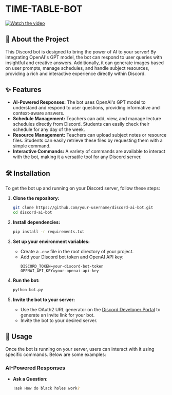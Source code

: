 # TIME-TABLE-BOT

[![Watch the video](https://img.youtube.com/vi/YOUR_VIDEO_ID/maxresdefault.jpg)]([https://www.youtube.com/watch?v=YOUR_VIDEO_ID](https://drive.google.com/file/d/1X7pxp5Pk3tB7bcODzl5ufkhn3J2FIpKm/view))


## 🤖 About the Project

This Discord bot is designed to bring the power of AI to your server! By integrating OpenAI's GPT model, the bot can respond to user queries with insightful and creative answers. Additionally, it can generate images based on user prompts, manage schedules, and handle subject resources, providing a rich and interactive experience directly within Discord.

## ✨ Features

- **AI-Powered Responses:** The bot uses OpenAI's GPT model to understand and respond to user questions, providing informative and context-aware answers.
- **Schedule Management:** Teachers can add, view, and manage lecture schedules directly from Discord. Students can easily check their schedule for any day of the week.
- **Resource Management:** Teachers can upload subject notes or resource files. Students can easily retrieve these files by requesting them with a simple command.
- **Interactive Commands:** A variety of commands are available to interact with the bot, making it a versatile tool for any Discord server.

## 🛠️ Installation

To get the bot up and running on your Discord server, follow these steps:

1. **Clone the repository:**
    ```bash
    git clone https://github.com/your-username/discord-ai-bot.git
    cd discord-ai-bot
    ```

2. **Install dependencies:**
    ```bash
    pip install -r requirements.txt
    ```

3. **Set up your environment variables:**
   - Create a `.env` file in the root directory of your project.
   - Add your Discord bot token and OpenAI API key:
     ```env
     DISCORD_TOKEN=your-discord-bot-token
     OPENAI_API_KEY=your-openai-api-key
     ```

4. **Run the bot:**
    ```bash
    python bot.py
    ```

5. **Invite the bot to your server:**
   - Use the OAuth2 URL generator on the [Discord Developer Portal](https://discord.com/developers/applications) to generate an invite link for your bot.
   - Invite the bot to your desired server.

## 🚀 Usage

Once the bot is running on your server, users can interact with it using specific commands. Below are some examples:

### AI-Powered Responses

- **Ask a Question:**
  ```bash
  !ask How do black holes work?
